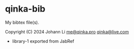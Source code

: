 # qinka-bib
My bibtex file(s).

Copyright (C)  2024 Johann Li <me@qinka.pro> <qinka@live.com>

* library-1 exported from JabRef
